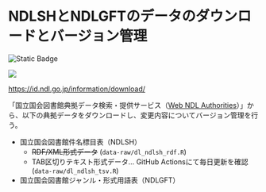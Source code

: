 # NDLSHとNDLGFTのデータのダウンロードとバージョン管理


![Static
Badge](https://img.shields.io/badge/NDLSH-20740-blue?labelColor=%23090979&color=%23082289)

[![](https://github.com/uribo/NDL_SH-GFT_log/actions/workflows/ndlsh_daily_update.yml/badge.svg)](https://github.com/uribo/NDL_SH-GFT_log/actions/workflows/ndlsh_daily_update.yml)

<https://id.ndl.go.jp/information/download/>

「国立国会図書館典拠データ検索・提供サービス（[Web NDL
Authorities](https://id.ndl.go.jp/auth/ndla/)）」から、以下の典拠データをダウンロードし、変更内容についてバージョン管理を行う。

- 国立国会図書館件名標目表（NDLSH）
  - ~~RDF/XML形式データ~~ (`data-raw/dl_ndlsh_rdf.R`)
  - TAB区切りテキスト形式データ… GitHub Actionsにて毎日更新を確認
    (`data-raw/dl_ndlsh_tsv.R`)
- 国立国会図書館ジャンル・形式用語表（NDLGFT）
